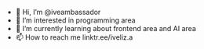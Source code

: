 - 👋 Hi, I’m @iveambassador
- 👀 I’m interested in programming area
- 🌱 I’m currently learning about frontend area and AI area
- 📫 How to reach me linktr.ee/iveliz.a 

<!---
iveambassador/iveambassador is a ✨ special ✨ repository because its `README.md` (this file) appears on your GitHub profile.
You can click the Preview link to take a look at your changes.
--->
